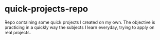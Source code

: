 # quick-projects-repo

Repo containing some quick projects I created on my own.
The objective is practicing in a quickly way the subjects I learn everyday, trying to apply on real projects.